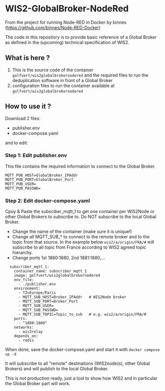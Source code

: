 # WIS2-GlobalBroker-NodeRed

From the project for running Node-RED in Docker by binnes (https://github.com/binnes/Node-RED-Docker)

The code in this repository is to provide basic reference of a Global Broker as defined in the (upcoming) technical specification of WIS2.

## What is here ?

1. This is the source code of the container `golfvert/wis2globalbrokernodered` and the required files to run the deduplication software in front of a Global Broker
2. configuration files to run the container available at `golfvert/wis2globalbrokernodered`

## How to use it ?

Download 2 files:
- publisher.env
- docker-compose.yaml

and to edit:

### Step 1: Edit publisher.env
This file contains the required information to connect to the Global Broker. 
```
MQTT_PUB_HOST=GlobalBroker_IPAddr
MQTT_PUB_PORT=GlobalBroker_Port
MQTT_PUB_USER=
MQTT_PUB_PASSWD=
```

### Step 2: Edit docker-compose.yaml
Cpoy & Paste the subsciber_mqtt_1 to get one container per WIS2Node or other Global Brokers to subscribe to. Do NOT subscribe to the local Global Broker.
- Change the name of the container (make sure it is unique!)
- Change all MQTT_SUB_* to connect to the remote broker and to the topic from that source. In the example below `wis2/a/origin/FRA/#` will subscribe to all topic from France according to WIS2 agreed topic hierarchy.
- Change ports 1st 1880:1880, 2nd 1881:1880,...

```
  subscriber_mqtt_1:
    container_name: subscriber_mqtt_1
    image: golfvert/wis2globalbrokernodered
    env_file:
      - ./publisher.env
    environment:
      - TZ=Europe/Paris
      - MQTT_SUB_HOST=Broker_IPAddr   # WIS2Node broker
      - MQTT_SUB_PORT=Broker_Port
      - MQTT_SUB_USER=
      - MQTT_SUB_PASSWD=
      - MQTT_SUB_TOPIC=Topic_to_sub   # e.g. wis2/a/origin/FRA/#
    ports:
      - "1880:1880"
    networks:
      - wis2relay
    depends_on:
      - redis
 ```

When done, save the docker-compose.yaml and start it with `docker compose up -d`

It will subscribe to all "remote" destinations (WIS2node(s), other Global Brokers) and will publish to the local Global Broker.

This is not production ready, just a tool to show how WIS2 and in particular the Global Broker part will work.
